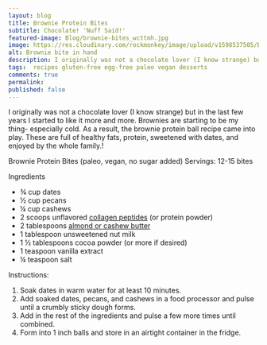 ```yaml
---
layout: blog
title: Brownie Protein Bites
subtitle: Chocolate! 'Nuff Said!'
featured-image: Blog/brownie-bites_wcttmh.jpg
image: https://res.cloudinary.com/rockmonkey/image/upload/v1598537505/Blog/brownie-bites_wcttmh.jpg
alt: Brownie bite in hand
description: I originally was not a chocolate lover (I know strange) but in the last few years I started to like it more and more. Brownies are starting to be my thing- especially cold.
tags:  recipes gluten-free egg-free paleo vegan desserts
comments: true
permalink:
published: false
---
```

I originally was not a chocolate lover (I know strange) but in the last few years I started to like it more and more. Brownies are starting to be my thing- especially cold. As a result, the brownie protein ball recipe came into play. These are full of healthy fats, protein, sweetened with dates, and enjoyed by the whole family.!

Brownie Protein Bites (paleo, vegan, no sugar added)
Servings: 12-15 bites

Ingredients
* ¾ cup dates
* ½ cup pecans
* ¼ cup cashews
* 2 scoops unflavored [collagen peptides](https://amzn.to/3lk5apD) (or protein powder)
* 2 tablespoons [almond or cashew butter](https://h3withlaura.com/2020/03/02/homemade-nut-butter/)
* 1 tablespoon unsweetened nut milk
* 1 ½ tablespoons cocoa powder (or more if desired)
* 1 teaspoon vanilla extract
* ¼ teaspoon salt

Instructions:
1. Soak dates in warm water for at least 10 minutes.
2. Add soaked dates, pecans, and cashews in a food processor and pulse until a crumbly sticky dough forms.
3. Add in the rest of the ingredients and pulse a few more times until combined.
4. Form into 1 inch balls and store in an airtight container in the fridge.
